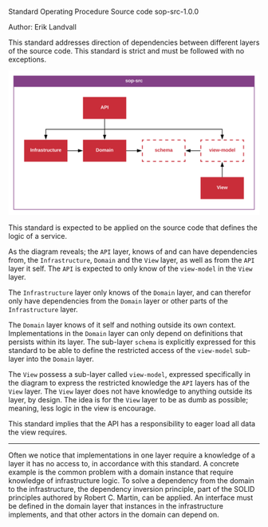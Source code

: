 Standard Operating Procedure
Source code
sop-src-1.0.0

Author: Erik Landvall

This standard addresses direction of dependencies between different layers of the source code. This standard is strict and must be followed with no exceptions.

![Source code diagram](diagram/sop-src.svg)

This standard is expected to be applied on the source code that defines the logic of a service.

As the diagram reveals; the `API` layer, knows of and can have dependencies from, the `Infrastructure`, `Domain` and the `View` layer, as well as from the `API` layer it self. The `API` is expected to only know of the `view-model` in the `View` layer.

The `Infrastructure` layer only knows of the `Domain` layer, and can therefor only have dependencies from the `Domain` layer or other parts of the `Infrastructure` layer.

The `Domain` layer knows of it self and nothing outside its own context. Implementations in the `Domain` layer can only depend on definitions that persists within its layer. The sub-layer `schema` is explicitly expressed for this standard to be able to define the restricted access of the `view-model` sub-layer into the `Domain` layer.

The `View` possess a sub-layer called `view-model`, expressed specifically in the diagram to express the restricted knowledge the `API` layers has of the `View` layer. The `View` layer does not have knowledge to anything outside its layer, by design. The idea is for the `View` layer to be as dumb as possible; meaning, less logic in the view is encourage.

This standard implies that the API has a responsibility to eager load all data the view requires.

---

Often we notice that implementations in one layer require a knowledge of a layer it has no access to, in accordance with this standard. A concrete example is the common problem with a domain instance that require knowledge of infrastructure logic. To solve a dependency from the domain to the infrastructure, the dependency inversion principle, part of the SOLID principles authored by Robert C. Martin, can be applied. An interface must be defined in the domain layer that instances in the infrastructure implements, and that other actors in the domain can depend on.
